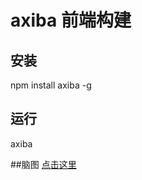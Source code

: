 ﻿# axiba 前端构建


## 安装
npm install axiba -g

## 运行
axiba

##脑图
[点击这里](http://naotu.baidu.com/file/2e1b4d50163abd4f1b55488afa4b1a66?token=5b84664b8eaaab05&qq-pf-to=pcqq.group)
